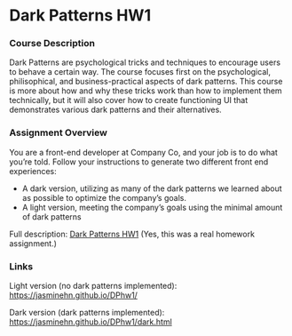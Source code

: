# Dark Patterns HW1

### Course Description
Dark Patterns are psychological tricks and techniques to encourage users to behave a certain way. The course focuses first on the psychological, philisophical, and business-practical aspects of dark patterns. This course is more about how and why these tricks work than how to implement them technically, but it will also cover how to create functioning UI that demonstrates various dark patterns and their alternatives. 

### Assignment Overview
You are a front-end developer at Company Co, and your job is to do what you’re told. Follow your instructions to generate two different front end experiences:
- A dark version, utilizing as many of the dark patterns we learned about as possible to optimize the company’s goals.
- A light version, meeting the company’s goals using the minimal amount of dark patterns

Full description: [Dark Patterns HW1](DarkPatternsHW1.pdf) (Yes, this was a real homework assignment.)


### Links
Light version (no dark patterns implemented): https://jasminehn.github.io/DPhw1/

Dark version (dark patterns implemented): https://jasminehn.github.io/DPhw1/dark.html
